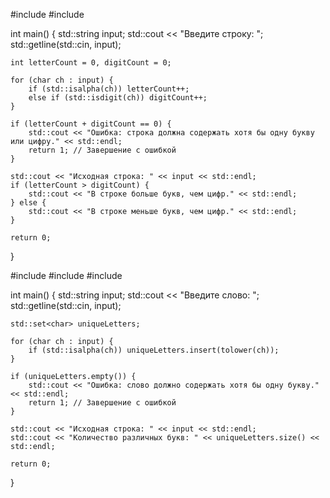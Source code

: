 #include <iostream>
#include <string>

int main() {
    std::string input;
    std::cout << "Введите строку: ";
    std::getline(std::cin, input);

    int letterCount = 0, digitCount = 0;

    for (char ch : input) {
        if (std::isalpha(ch)) letterCount++;
        else if (std::isdigit(ch)) digitCount++;
    }

    if (letterCount + digitCount == 0) {
        std::cout << "Ошибка: строка должна содержать хотя бы одну букву или цифру." << std::endl;
        return 1; // Завершение с ошибкой
    }

    std::cout << "Исходная строка: " << input << std::endl;
    if (letterCount > digitCount) {
        std::cout << "В строке больше букв, чем цифр." << std::endl;
    } else {
        std::cout << "В строке меньше букв, чем цифр." << std::endl;
    }

    return 0;
}





#include <iostream>
#include <string>
#include <set>

int main() {
    std::string input;
    std::cout << "Введите слово: ";
    std::getline(std::cin, input);

    std::set<char> uniqueLetters;

    for (char ch : input) {
        if (std::isalpha(ch)) uniqueLetters.insert(tolower(ch));
    }

    if (uniqueLetters.empty()) {
        std::cout << "Ошибка: слово должно содержать хотя бы одну букву." << std::endl;
        return 1; // Завершение с ошибкой
    }

    std::cout << "Исходная строка: " << input << std::endl;
    std::cout << "Количество различных букв: " << uniqueLetters.size() << std::endl;

    return 0;
}
